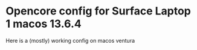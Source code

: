 # Opencore config for Surface Laptop 1 macos 13.6.4
 Here is a (mostly) working config on macos ventura
